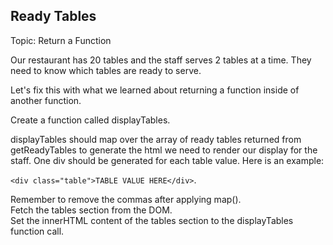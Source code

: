## Ready Tables  
  
Topic: Return a Function  
  
Our restaurant has 20 tables and the staff serves 2 tables at a time. They need to know which tables are ready to serve.   
  
Let's fix this with what we learned about returning a function inside of another function.
  
Create a function called displayTables.  
     
displayTables should map over the array of ready tables returned from getReadyTables to generate the html we need to render our display for the staff. One div should 
be generated for each table value. Here is an example:  
  
`<div class="table">TABLE VALUE HERE</div>`.   
  
Remember to remove the commas after applying map().  
Fetch the tables section from the DOM.  
Set the innerHTML content of the tables section to the displayTables function call.
